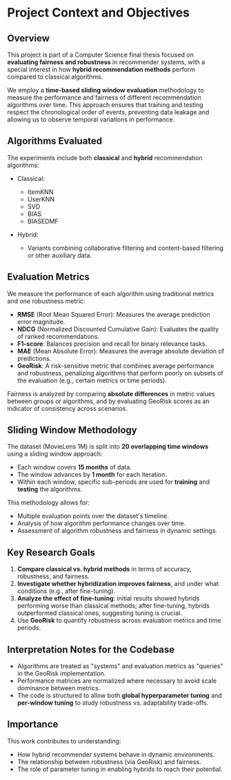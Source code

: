 # Project Context and Objectives

## Overview
This project is part of a Computer Science final thesis focused on **evaluating fairness and robustness** in recommender systems, with a special interest in how **hybrid recommendation methods** perform compared to classical algorithms.

We employ a **time-based sliding window evaluation** methodology to measure the performance and fairness of different recommendation algorithms over time. This approach ensures that training and testing respect the chronological order of events, preventing data leakage and allowing us to observe temporal variations in performance.

## Algorithms Evaluated
The experiments include both **classical** and **hybrid** recommendation algorithms:

- Classical:
  - ItemKNN
  - UserKNN
  - SVD
  - BIAS
  - BIASEDMF

- Hybrid:
  - Variants combining collaborative filtering and content-based filtering or other auxiliary data.

## Evaluation Metrics
We measure the performance of each algorithm using traditional metrics and one robustness metric:

- **RMSE** (Root Mean Squared Error): Measures the average prediction error magnitude.
- **NDCG** (Normalized Discounted Cumulative Gain): Evaluates the quality of ranked recommendations.
- **F1-score**: Balances precision and recall for binary relevance tasks.
- **MAE** (Mean Absolute Error): Measures the average absolute deviation of predictions.
- **GeoRisk**: A risk-sensitive metric that combines average performance and robustness, penalizing algorithms that perform poorly on subsets of the evaluation (e.g., certain metrics or time periods).

Fairness is analyzed by comparing **absolute differences** in metric values between groups or algorithms, and by evaluating GeoRisk scores as an indicator of consistency across scenarios.

## Sliding Window Methodology
The dataset (MovieLens 1M) is split into **20 overlapping time windows** using a sliding window approach:

- Each window covers **15 months** of data.
- The window advances by **1 month** for each iteration.
- Within each window, specific sub-periods are used for **training** and **testing** the algorithms.

This methodology allows for:
- Multiple evaluation points over the dataset's timeline.
- Analysis of how algorithm performance changes over time.
- Assessment of algorithm robustness and fairness in dynamic settings.

## Key Research Goals
1. **Compare classical vs. hybrid methods** in terms of accuracy, robustness, and fairness.
2. **Investigate whether hybridization improves fairness**, and under what conditions (e.g., after fine-tuning).
3. **Analyze the effect of fine-tuning**: initial results showed hybrids performing worse than classical methods; after fine-tuning, hybrids outperformed classical ones, suggesting tuning is crucial.
4. Use **GeoRisk** to quantify robustness across evaluation metrics and time periods.

## Interpretation Notes for the Codebase
- Algorithms are treated as "systems" and evaluation metrics as "queries" in the GeoRisk implementation.
- Performance matrices are normalized where necessary to avoid scale dominance between metrics.
- The code is structured to allow both **global hyperparameter tuning** and **per-window tuning** to study robustness vs. adaptability trade-offs.

## Importance
This work contributes to understanding:
- How hybrid recommender systems behave in dynamic environments.
- The relationship between robustness (via GeoRisk) and fairness.
- The role of parameter tuning in enabling hybrids to reach their potential.
